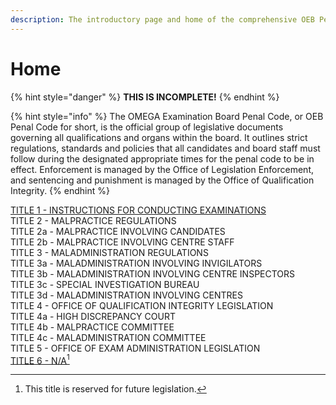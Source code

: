 ```yaml
---
description: The introductory page and home of the comprehensive OEB Penal Code.
---
```


# Home

{% hint style="danger" %}
**THIS IS INCOMPLETE!**
{% endhint %}

{% hint style="info" %}
The OMEGA Examination Board Penal Code, or OEB Penal Code for short, is the official group of legislative documents governing all qualifications and organs within the board. It outlines strict regulations, standards and policies that all candidates and board staff must follow during the designated appropriate times for the penal code to be in effect. Enforcement is managed by the Office of Legislation Enforcement, and sentencing and punishment is managed by the Office of Qualification Integrity.
{% endhint %}

[TITLE 1 - INSTRUCTIONS FOR CONDUCTING EXAMINATIONS](title-1.md)\
TITLE 2 - MALPRACTICE REGULATIONS\
TITLE 2a - MALPRACTICE INVOLVING CANDIDATES\
TITLE 2b - MALPRACTICE INVOLVING CENTRE STAFF\
TITLE 3 - MALADMINISTRATION REGULATIONS\
TITLE 3a - MALADMINISTRATION INVOLVING INVIGILATORS\
TITLE 3b - MALADMINISTRATION INVOLVING CENTRE INSPECTORS\
TITLE 3c - SPECIAL INVESTIGATION BUREAU\
TITLE 3d - MALADMINISTRATION INVOLVING CENTRES\
TITLE 4 - OFFICE OF QUALIFICATION INTEGRITY LEGISLATION\
TITLE 4a - HIGH DISCREPANCY COURT\
TITLE 4b - MALPRACTICE COMMITTEE\
TITLE 4c - MALADMINISTRATION COMMITTEE\
TITLE 5 - OFFICE OF EXAM ADMINISTRATION LEGISLATION\
[TITLE 6 - N/A](#user-content-fn-1)[^1]

[^1]: This title is reserved for future legislation.
